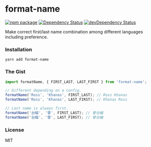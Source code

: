 # format-name

[![npm package](https://badge.fury.io/js/format-name.svg)](https://www.npmjs.org/package/format-name)
[![Dependency Status](https://david-dm.org/rtkhanas/format-name.svg)](https://david-dm.org/rtkhanas/format-name)
[![devDependency Status](https://david-dm.org/rtkhanas/format-name/dev-status.svg)](https://david-dm.org/rtkhanas/format-name#info=devDependencies)

Make correct first/last name combination among different languages including preference.

### Installation

```
yarn add format-name
```

### The Gist

```javascript
import formatName, { FIRST_LAST, LAST_FIRST } from 'format-name';

// Different depending on a config.
formatName('Ross', 'Khanas', FIRST_LAST); // Ross Khanas
formatName('Ross', 'Khanas', LAST_FIRST); // Khanas Ross

// Last name is always first.
formatName('台綸', '曾', FIRST_LAST); // 曾台綸
formatName('台綸', '曾', LAST_FIRST); // 曾台綸
```

### License

MIT
